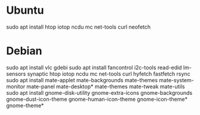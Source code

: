 # Ubuntu
sudo apt install htop iotop ncdu mc net-tools curl neofetch

# Debian
sudo apt install vlc gdebi
sudo apt install fancontrol i2c-tools read-edid lm-sensors synaptic htop iotop ncdu mc net-tools curl hyfetch fastfetch rsync
sudo apt install mate-applet mate-backgrounds mate-themes mate-system-monitor mate-panel mate-desktop* mate-themes mate-tweak mate-utils
sudo apt install gnome-disk-utility gnome-extra-icons gnome-backgrounds gnome-dust-icon-theme gnome-human-icon-theme gnome-icon-theme* gnome-theme*
